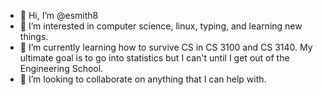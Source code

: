 - 👋 Hi, I’m @esmith8
- 👀 I’m interested in computer science, linux, typing, and learning new things.
- 🌱 I’m currently learning how to survive CS in CS 3100 and CS 3140. My ultimate goal is to go into statistics but I can't until I get out of the Engineering School.
- 💞️ I’m looking to collaborate on anything that I can help with.

<!---
esmith8/esmith8 is a ✨ special ✨ repository because its `README.md` (this file) appears on your GitHub profile.
You can click the Preview link to take a look at your changes.
--->
